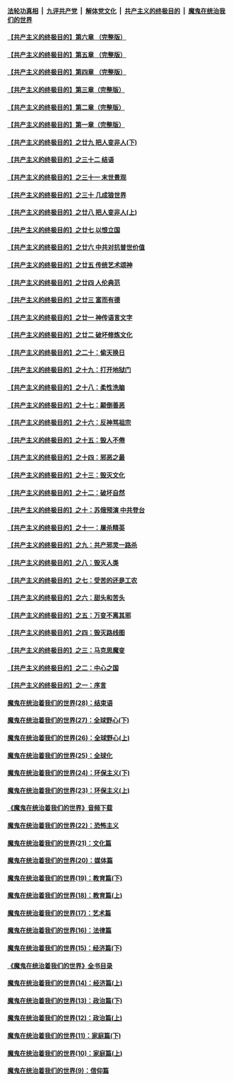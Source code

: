 ####  [法轮功真相](../../../../basic/blob/master/README.md?t=02201552) &nbsp;|&nbsp; [九评共产党](../../../../9ping.md/blob/master/README.md?t=02201552) &nbsp;|&nbsp; [解体党文化](../../../../jtdwh.md/blob/master/README.md?t=02201552)  &nbsp;|&nbsp; [共产主义的终极目的](../../../../gczydzjmd.md/blob/master/README.md?t=02201552) &nbsp;|&nbsp; [魔鬼在统治我们的世界](../../../../mgztzwmdsj.md/blob/master/README.md?t=02201552) 

#### [【共产主义的终极目的】第六章 （完整版）](../pages/nsc422/n11428913.md?t=02201552) 

#### [【共产主义的终极目的】第五章 （完整版）](../pages/nsc422/n11428912.md?t=02201552) 

#### [【共产主义的终极目的】第四章 （完整版）](../pages/nsc422/n11428907.md?t=02201552) 

#### [【共产主义的终极目的】第三章（完整版）](../pages/nsc422/n11428848.md?t=02201552) 

#### [【共产主义的终极目的】第二章（完整版）](../pages/nsc422/n11428831.md?t=02201552) 

#### [【共产主义的终极目的】第一章（完整版）](../pages/nsc422/n11417651.md?t=02201552) 

#### [【共产主义的终极目的】之廿九 把人变非人(下)](../pages/nsc422/n11344140.md?t=02201552) 

#### [【共产主义的终极目的】之三十二 结语](../pages/nsc422/n11360535.md?t=02201552) 

#### [【共产主义的终极目的】之三十一 末世景观](../pages/nsc422/n11351129.md?t=02201552) 

#### [【共产主义的终极目的】之三十 几成狼世界](../pages/nsc422/n11348280.md?t=02201552) 

#### [【共产主义的终极目的】之廿八 把人变非人(上)](../pages/nsc422/n11340492.md?t=02201552) 

#### [【共产主义的终极目的】之廿七 以恨立国](../pages/nsc422/n11336944.md?t=02201552) 

#### [【共产主义的终极目的】之廿六 中共对抗普世价值](../pages/nsc422/n11324785.md?t=02201552) 

#### [【共产主义的终极目的】之廿五 传统艺术颂神](../pages/nsc422/n11296396.md?t=02201552) 

#### [【共产主义的终极目的】之廿四 人伦典范](../pages/nsc422/n11296397.md?t=02201552) 

#### [【共产主义的终极目的】之廿三 富而有德](../pages/nsc422/n11283598.md?t=02201552) 

#### [【共产主义的终极目的】之廿一 神传语言文字](../pages/nsc422/n11263265.md?t=02201552) 

#### [【共产主义的终极目的】之廿二 破坏修炼文化](../pages/nsc422/n11245728.md?t=02201552) 

#### [【共产主义的终极目的】之二十：偷天换日](../pages/nsc422/n11238846.md?t=02201552) 

#### [【共产主义的终极目的】之十九：打开地狱门](../pages/nsc422/n11206376.md?t=02201552) 

#### [【共产主义的终极目的】之十八：柔性洗脑](../pages/nsc422/n11199994.md?t=02201552) 

#### [【共产主义的终极目的】之十七：颠倒善恶](../pages/nsc422/n11179782.md?t=02201552) 

#### [【共产主义的终极目的】之十六：反神骂祖宗](../pages/nsc422/n11166798.md?t=02201552) 

#### [【共产主义的终极目的】之十五：毁人不倦](../pages/nsc422/n11166792.md?t=02201552) 

#### [【共产主义的终极目的】之十四：邪恶之最](../pages/nsc422/n11150249.md?t=02201552) 

#### [【共产主义的终极目的】之十三：毁灭文化](../pages/nsc422/n11135227.md?t=02201552) 

#### [【共产主义的终极目的】之十二：破坏自然](../pages/nsc422/n11135214.md?t=02201552) 

#### [【共产主义的终极目的】之十：苏俄预演 中共登台](../pages/nsc422/n11118424.md?t=02201552) 

#### [【共产主义的终极目的】之十一：屠杀精英](../pages/nsc422/n11118442.md?t=02201552) 

#### [【共产主义的终极目的】之九：共产邪灵一路杀](../pages/nsc422/n11114139.md?t=02201552) 

#### [【共产主义的终极目的】之八：毁灭人类](../pages/nsc422/n11108503.md?t=02201552) 

#### [【共产主义的终极目的】之七：受苦的还是工农](../pages/nsc422/n11101809.md?t=02201552) 

#### [【共产主义的终极目的】之六：甜头和苦头](../pages/nsc422/n11096971.md?t=02201552) 

#### [【共产主义的终极目的】之五：万变不离其邪](../pages/nsc422/n11091285.md?t=02201552) 

#### [【共产主义的终极目的】之四：毁灭路线图](../pages/nsc422/n11086284.md?t=02201552) 

#### [【共产主义的终极目的】之三：马克思魔变](../pages/nsc422/n11061941.md?t=02201552) 

#### [【共产主义的终极目的】之二：中心之国](../pages/nsc422/n11047728.md?t=02201552) 

#### [【共产主义的终极目的】之一：序言](../pages/nsc422/n11086077.md?t=02201552) 

#### [魔鬼在统治着我们的世界(28)：结束语](../pages/nsc422/n10936246.md?t=02201552) 

#### [魔鬼在统治着我们的世界(27)：全球野心(下)](../pages/nsc422/n10928319.md?t=02201552) 

#### [魔鬼在统治着我们的世界(26)：全球野心(上)](../pages/nsc422/n10900318.md?t=02201552) 

#### [魔鬼在统治着我们的世界(25)：全球化](../pages/nsc422/n10788205.md?t=02201552) 

#### [魔鬼在统治着我们的世界(24)：环保主义(下)](../pages/nsc422/n10695307.md?t=02201552) 

#### [魔鬼在统治着我们的世界(23)：环保主义(上)](../pages/nsc422/n10688613.md?t=02201552) 

#### [《魔鬼在统治着我们的世界》音频下载](../pages/nsc422/n10635553.md?t=02201552) 

#### [魔鬼在统治着我们的世界(22)：恐怖主义](../pages/nsc422/n10614727.md?t=02201552) 

#### [魔鬼在统治着我们的世界(21)：文化篇](../pages/nsc422/n10597706.md?t=02201552) 

#### [魔鬼在统治着我们的世界(20)：媒体篇](../pages/nsc422/n10586579.md?t=02201552) 

#### [魔鬼在统治着我们的世界(19)：教育篇(下)](../pages/nsc422/n10564808.md?t=02201552) 

#### [魔鬼在统治着我们的世界(18)：教育篇(上)](../pages/nsc422/n10526970.md?t=02201552) 

#### [魔鬼在统治着我们的世界(17)：艺术篇](../pages/nsc422/n10499093.md?t=02201552) 

#### [魔鬼在统治着我们的世界(16)：法律篇](../pages/nsc422/n10485969.md?t=02201552) 

#### [魔鬼在统治着我们的世界(15)：经济篇(下)](../pages/nsc422/n10469975.md?t=02201552) 

#### [《魔鬼在统治着我们的世界》全书目录](../pages/nsc422/n10464261.md?t=02201552) 

#### [魔鬼在统治着我们的世界(14)：经济篇(上)](../pages/nsc422/n10457370.md?t=02201552) 

#### [魔鬼在统治着我们的世界(13)：政治篇(下)](../pages/nsc422/n10448270.md?t=02201552) 

#### [魔鬼在统治着我们的世界(12)：政治篇(上)](../pages/nsc422/n10444576.md?t=02201552) 

#### [魔鬼在统治着我们的世界(11)：家庭篇(下)](../pages/nsc422/n10440961.md?t=02201552) 

#### [魔鬼在统治着我们的世界(10)：家庭篇(上)](../pages/nsc422/n10435448.md?t=02201552) 

#### [魔鬼在统治着我们的世界(9)：信仰篇](../pages/nsc422/n10432159.md?t=02201552) 

